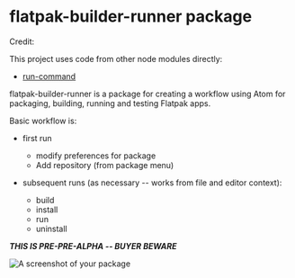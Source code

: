 # flatpak-builder-runner package

Credit:

This project uses code from other node modules directly:
* [run-command](https://github.com/kylewlacy/run-command)

flatpak-builder-runner is a package for creating a workflow using Atom for packaging, building, running and testing Flatpak apps.

Basic workflow is:

* first run
  * modify preferences for package
  * Add repository (from package menu)


* subsequent runs (as necessary -- works from file and editor context):
  * build
  * install
  * run
  * uninstall


***THIS IS PRE-PRE-ALPHA -- BUYER BEWARE***

![A screenshot of your package](https://f.cloud.github.com/assets/69169/2290250/c35d867a-a017-11e3-86be-cd7c5bf3ff9b.gif)
